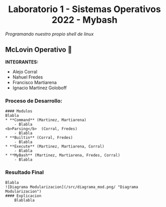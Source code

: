 <h1 align="center">Laboratorio 1 - Sistemas Operativos 2022 - Mybash</h1>

*Programando nuestro propio shell de linux*

## McLovin Operativo :whale:

**INTEGRANTES:**
* Alejo Corral
* Nahuel Fredes
* Francisco Martiarena
* Ignacio Martinez Goloboff

### Proceso de Desarrollo:
    #### Modulos
    Blabla
    * **Command** (Martinez, Martiarena)
        - Blabla
    <b>Parsing</b>  (Corral, Fredes)
        - Blabla
    * **Builtin** (Corral, Fredes)
        - Blabla
    * **Execute** (Martinez, Martiarena, Corral)
        - Blabla
    * **MyBash** (Martinez, Martiarena, Fredes, Corral)
        - Blabla


###  Resultado Final
    Blabla
    ![Diagrama Modularizacion](/src/diagrama_mod.png/ "Diagrama Modularizacion")
    #### Explicacion
        Blablabla
